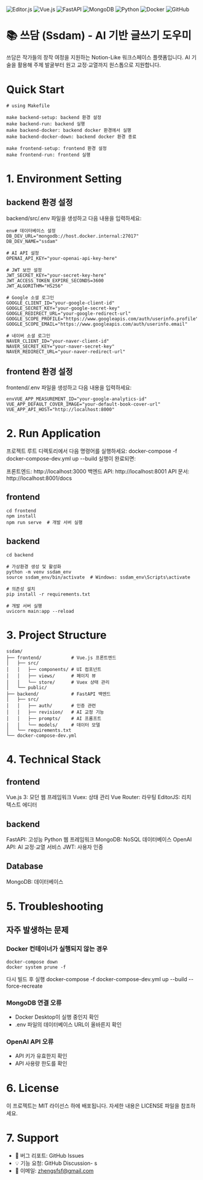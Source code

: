 ![Editor.js](https://img.shields.io/badge/Editor.js-000000.svg?style=for-the-badge&logo=editor.js&logoColor=white)
![Vue.js](https://img.shields.io/badge/Vue.js-41B883.svg?style=for-the-badge&logo=vuedotjs&logoColor=white)
![FastAPI](https://img.shields.io/badge/FastAPI-000000.svg?style=for-the-badge&logo=fastapi&logoColor=white)
![MongoDB](https://img.shields.io/badge/MongoDB-41B883.svg?style=for-the-badge&logo=mongodb&logoColor=white)
![Python](https://img.shields.io/badge/Python-3C8C00.svg?style=for-the-badge&logo=python&logoColor=white)
![Docker](https://img.shields.io/badge/Docker-2496ED.svg?style=for-the-badge&logo=docker&logoColor=white)
![GitHub](https://img.shields.io/badge/GitHub-121517.svg?style=for-the-badge&logo=github&logoColor=white)

# 📚 쓰담 (Ssdam) - AI 기반 글쓰기 도우미

쓰담은 작가들의 창작 여정을 지원하는 Notion-Like 워크스페이스 플랫폼입니다. AI 기술을 활용해 주제 발굴부터 원고 교정·교열까지 원스톱으로 지원합니다.

# Quick Start
```
# using Makefile

make backend-setup: backend 환경 설정
make backend-run: backend 실행
make backend-docker: backend docker 환경에서 실행
make backend-docker-down: backend docker 환경 종료

make frontend-setup: frontend 환경 설정
make frontend-run: frontend 실행
```

# 1. Environment Setting
## backend 환경 설정
backend/src/.env 파일을 생성하고 다음 내용을 입력하세요:
```
env# 데이터베이스 설정
DB_DEV_URL="mongodb://host.docker.internal:27017"
DB_DEV_NAME="ssdam"

# AI API 설정
OPENAI_API_KEY="your-openai-api-key-here"

# JWT 보안 설정
JWT_SECRET_KEY="your-secret-key-here"
JWT_ACCESS_TOKEN_EXPIRE_SECONDS=3600
JWT_ALGORITHM="HS256"

# Google 소셜 로그인
GOOGLE_CLIENT_ID="your-google-client-id"
GOOGLE_SECRET_KEY="your-google-secret-key"
GOOGLE_REDIRECT_URL="your-google-redirect-url"
GOOGLE_SCOPE_PROFILE="https://www.googleapis.com/auth/userinfo.profile"
GOOGLE_SCOPE_EMAIL="https://www.googleapis.com/auth/userinfo.email"

# 네이버 소셜 로그인
NAVER_CLIENT_ID="your-naver-client-id"
NAVER_SECRET_KEY="your-naver-secret-key"
NAVER_REDIRECT_URL="your-naver-redirect-url"
```
## frontend 환경 설정
frontend/.env 파일을 생성하고 다음 내용을 입력하세요:
```
envVUE_APP_MEASUREMENT_ID="your-google-analytics-id"
VUE_APP_DEFAULT_COVER_IMAGE="your-default-book-cover-url"
VUE_APP_API_HOST="http://localhost:8000"
```

# 2. Run Application
프로젝트 루트 디렉토리에서 다음 명령어를 실행하세요:
docker-compose -f docker-compose-dev.yml up --build
실행이 완료되면:

프론트엔드: http://localhost:3000
백엔드 API: http://localhost:8001
API 문서: http://localhost:8001/docs

## frontend
```
cd frontend
npm install
npm run serve  # 개발 서버 실행
```
## backend
```
cd backend

# 가상환경 생성 및 활성화
python -m venv ssdam_env
source ssdam_env/bin/activate  # Windows: ssdam_env\Scripts\activate

# 의존성 설치
pip install -r requirements.txt

# 개발 서버 실행
uvicorn main:app --reload
```

# 3. Project Structure
```
ssdam/
├── frontend/           # Vue.js 프론트엔드
│   ├── src/
│   │   ├── components/ # UI 컴포넌트
│   │   ├── views/      # 페이지 뷰
│   │   └── store/      # Vuex 상태 관리
│   └── public/
├── backend/            # FastAPI 백엔드
│   ├── src/
│   │   ├── auth/       # 인증 관련
│   │   ├── revision/   # AI 교정 기능
│   │   ├── prompts/    # AI 프롬프트
│   │   └── models/     # 데이터 모델
│   └── requirements.txt
└── docker-compose-dev.yml
```

# 4. Technical Stack
## frontend
Vue.js 3: 모던 웹 프레임워크
Vuex: 상태 관리
Vue Router: 라우팅
EditorJS: 리치 텍스트 에디터

## backend
FastAPI: 고성능 Python 웹 프레임워크
MongoDB: NoSQL 데이터베이스
OpenAI API: AI 교정·교열 서비스
JWT: 사용자 인증

## Database
MongoDB: 데이터베이스

# 5. Troubleshooting
## 자주 발생하는 문제
### Docker 컨테이너가 실행되지 않는 경우
```
docker-compose down
docker system prune -f
```

다시 빌드 후 실행
docker-compose -f docker-compose-dev.yml up --build --force-recreate
### MongoDB 연결 오류

- Docker Desktop이 실행 중인지 확인
- .env 파일의 데이터베이스 URL이 올바른지 확인

### OpenAI API 오류

- API 키가 유효한지 확인
- API 사용량 한도를 확인

# 6. License
이 프로젝트는 MIT 라이선스 하에 배포됩니다. 자세한 내용은 LICENSE 파일을 참조하세요.
# 7. Support

- 🐛 버그 리포트: GitHub Issues
- 💡 기능 요청: GitHub Discussion- s
- 📧 이메일: zhengsfsf@gmail.com